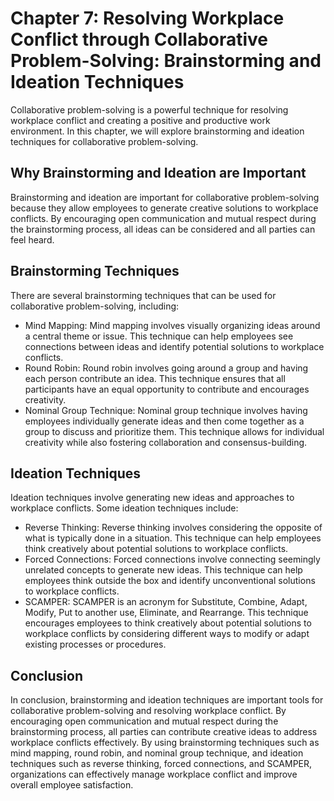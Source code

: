 Chapter 7: Resolving Workplace Conflict through Collaborative Problem-Solving: Brainstorming and Ideation Techniques
====================================================================================================================

Collaborative problem-solving is a powerful technique for resolving workplace conflict and creating a positive and productive work environment. In this chapter, we will explore brainstorming and ideation techniques for collaborative problem-solving.

Why Brainstorming and Ideation are Important
--------------------------------------------

Brainstorming and ideation are important for collaborative problem-solving because they allow employees to generate creative solutions to workplace conflicts. By encouraging open communication and mutual respect during the brainstorming process, all ideas can be considered and all parties can feel heard.

Brainstorming Techniques
------------------------

There are several brainstorming techniques that can be used for collaborative problem-solving, including:

* Mind Mapping: Mind mapping involves visually organizing ideas around a central theme or issue. This technique can help employees see connections between ideas and identify potential solutions to workplace conflicts.
* Round Robin: Round robin involves going around a group and having each person contribute an idea. This technique ensures that all participants have an equal opportunity to contribute and encourages creativity.
* Nominal Group Technique: Nominal group technique involves having employees individually generate ideas and then come together as a group to discuss and prioritize them. This technique allows for individual creativity while also fostering collaboration and consensus-building.

Ideation Techniques
-------------------

Ideation techniques involve generating new ideas and approaches to workplace conflicts. Some ideation techniques include:

* Reverse Thinking: Reverse thinking involves considering the opposite of what is typically done in a situation. This technique can help employees think creatively about potential solutions to workplace conflicts.
* Forced Connections: Forced connections involve connecting seemingly unrelated concepts to generate new ideas. This technique can help employees think outside the box and identify unconventional solutions to workplace conflicts.
* SCAMPER: SCAMPER is an acronym for Substitute, Combine, Adapt, Modify, Put to another use, Eliminate, and Rearrange. This technique encourages employees to think creatively about potential solutions to workplace conflicts by considering different ways to modify or adapt existing processes or procedures.

Conclusion
----------

In conclusion, brainstorming and ideation techniques are important tools for collaborative problem-solving and resolving workplace conflict. By encouraging open communication and mutual respect during the brainstorming process, all parties can contribute creative ideas to address workplace conflicts effectively. By using brainstorming techniques such as mind mapping, round robin, and nominal group technique, and ideation techniques such as reverse thinking, forced connections, and SCAMPER, organizations can effectively manage workplace conflict and improve overall employee satisfaction.
